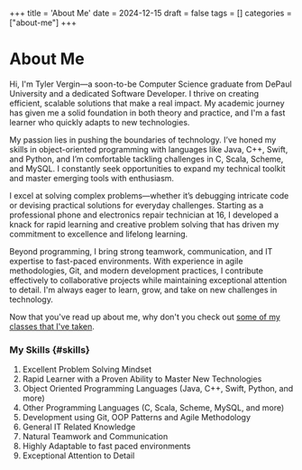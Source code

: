 +++
title = 'About Me'
date = 2024-12-15
draft = false
tags = []
categories = ["about-me"]
+++

# About Me

Hi, I'm Tyler Vergin—a soon-to-be Computer Science graduate from DePaul University and a dedicated Software Developer. I thrive on creating efficient, scalable solutions that make a real impact. My academic journey has given me a solid foundation in both theory and practice, and I'm a fast learner who quickly adapts to new technologies.

My passion lies in pushing the boundaries of technology. I’ve honed my skills in object-oriented programming with languages like Java, C++, Swift, and Python, and I’m comfortable tackling challenges in C, Scala, Scheme, and MySQL. I constantly seek opportunities to expand my technical toolkit and master emerging tools with enthusiasm.

I excel at solving complex problems—whether it’s debugging intricate code or devising practical solutions for everyday challenges. Starting as a professional phone and electronics repair technician at 16, I developed a knack for rapid learning and creative problem solving that has driven my commitment to excellence and lifelong learning.

Beyond programming, I bring strong teamwork, communication, and IT expertise to fast-paced environments. With experience in agile methodologies, Git, and modern development practices, I contribute effectively to collaborative projects while maintaining exceptional attention to detail. I'm always eager to learn, grow, and take on new challenges in technology.

Now that you've read up about me, why don't you check out [some of my classes that I've taken](/posts/projects/classes).


### My Skills {#skills}

1. Excellent Problem Solving Mindset
2. Rapid Learner with a Proven Ability to Master New Technologies
3. Object Oriented Programming Languages (Java, C++, Swift, Python, and more)
4. Other Programming Languages (C, Scala, Scheme, MySQL, and more)
5. Development using Git, OOP Patterns and Agile Methodology
6. General IT Related Knowledge
7. Natural Teamwork and Communication
8. Highly Adaptable to fast paced environments
9. Exceptional Attention to Detail


